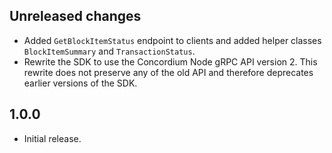 ## Unreleased changes
- Added `GetBlockItemStatus` endpoint to clients and added helper classes `BlockItemSummary` and `TransactionStatus`.
- Rewrite the SDK to use the Concordium Node gRPC API version 2. This
  rewrite does not preserve any of the old API and therefore deprecates
  earlier versions of the SDK.

## 1.0.0
- Initial release.

